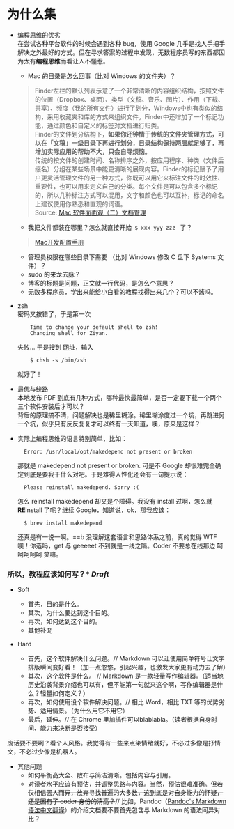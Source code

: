 # 为什么集

* 编程思维的优劣  
在尝试各种平台软件的时候会遇到各种 bug，使用 Google 几乎是找人手把手解决之外最好的方式。但在寻求答案的过程中发现，无数程序员写的东西都因为太有**编程思维**而看让人不懂惹。  
	* Mac 的目录是怎么回事（比对 Windows 的文件夹）？
	> Finder左栏的默认列表示意了一个非常清晰的内容组织结构，按照文件的位置（Dropbox、桌面）、类型（文稿、音乐、图片）、作用（下载、共享）、频度（我的所有文件）进行了划分，Windows中也有类似的结构，采用收藏夹和库的方式来组织文件。Finder中还增加了一个标记功能，通过颜色和自定义的标签对文档进行归类。  
Finder的文件划分结构下，**如果你还钟情于传统的文件夹管理方式，可以在「文稿」一级目录下再进行划分，目录结构保持两层就足够了，再增加实际应用的帮助不大，只会自寻烦恼。**  
传统的按文件的创建时间、名称排序之外，按应用程序、种类（文件后缀名）分组在某些场景中能更清晰的展现内容。Finder的标记赋予了用户更灵活管理文件的另一种方式，你既可以用它来标注文件的时效性、重要性，也可以用来定义自己的分类。每个文件是可以包含多个标记的，所以几种标注方式可以混用，文字和颜色也可以互补，标记的命名上建议使用你熟悉和直观的词语。  
Source: [Mac 软件面面观（二）文档管理](http://www.jianshu.com/p/0237546964af)  

	* 我把文件都装在哪里？怎么就直接开始`  $ xxx yyy zzz  ` 了？  
	> [Mac开发配置手册](http://aaaaaashu.gitbooks.io/mac-dev-setup/content/)
	* 管理员权限在哪些目录下需要 （比对 Windows 修改 C 盘下 Systems 文件）？  
	* sudo 的来龙去脉？  
	* 博客的标题是问题，正文就一行代码，是怎么个意思？  
	* 无数多程序员，学出来能给小白看的教程找得出来几个？可以不酱吗。    

* zsh  
密码又按错了，于是第一次
   
          Time to change your default shell to zsh!
          Changing shell for Ziyan.
          
   失败...  于是搜到 [网址](http://osxdaily.com/2012/03/21/change-shell-mac-os-x/)，输入

          $ chsh -s /bin/zsh

   就好了！  
   

* 最优与绕路  
本地发布 PDF 到底有几种方式，哪种最快最简单，是否一定要下载一个两个三个软件安装后才可以？  
背后的原理搞不清，问题解决也是稀里糊涂。稀里糊涂度过一个坑，再跳进另一个坑，似乎只有反反复复才可以终有一天知道，噢，原来是这样？  

* 实际上编程思维的语言特别简单，比如：
   
        Error: /usr/local/opt/makedepend not present or broken
   
   那就是 makedepend not present or broken. 可是不 Google 却很难完全确定到底是要我干什么对吧。于是难得人性化还会有一句提示说：
    
        Please reinstall makedepend. Sorry :(
       
   怎么 reinstall makedepend 却又是个障碍。我没有 install 过啊，怎么就 **RE**install 了呢？继续 Google，知道说，ok，那我应该：
   
        $ brew install makedepend
        
   还真是有一说一啊。==b 没理解这套语言和思路体系之前，真的觉得 WTF 噢！你造吗，get 与 geeeeet 不到就是一线之隔。Coder 不要总在线那边 呵呵呵呵呵 笑嘛。
      
### 所以，教程应该如何写？\* _Draft_

* Soft  
	* 首先，目的是什么。  
	* 其次，为什么要达到这个目的。  
	* 再次，如何达到这个目的。
	* 其他补充

* Hard  
	* 首先，这个软件解决什么问题。// Markdown 可以让使用简单符号让文字排版瞬间变好看！（加一点忽悠，引起兴趣，也激发大家更有动力去了解）  
	* 其次，这个软件是什么。  // Markdown 是一款轻量写作编辑器。（适当地历史沿袭背景介绍也可以有，但不能第一句就来这个啊，写作编辑器是什么？轻量如何定义？）
	* 再次，如何使用设个软件解决问题。// 相比 Word，相比 TXT 等的优势劣势、适用情景。（为什么用它不用它）
	* 最后，延伸。// 在 Chrome 里加插件可以blablabla。（读者根据自身时间、能力来决断是否接受）  

废话要不要咧？看个人风格。我觉得有一些来点染情绪就好，不必过多像是抒情文，不必过少像是机器人。  

* 其他问题
	* 如何平衡高大全、散布与简洁清晰。包括内容与引用。
	* 对读者水平应该有预估，并调整思路与内容。当然，预估很难准确。~~但若仅相信因人而异，放弃寻找普遍的大多数，这到底是对自身能力的怀疑，还是因有了 coder 身份的清高？~~// 比如，Pandoc（[Pandoc's Markdown 语法中文翻译](http://pages.tzengyuxio.me/pandoc/)）的介绍文档要不要首先包含与 Markdown 的语法同异对比？